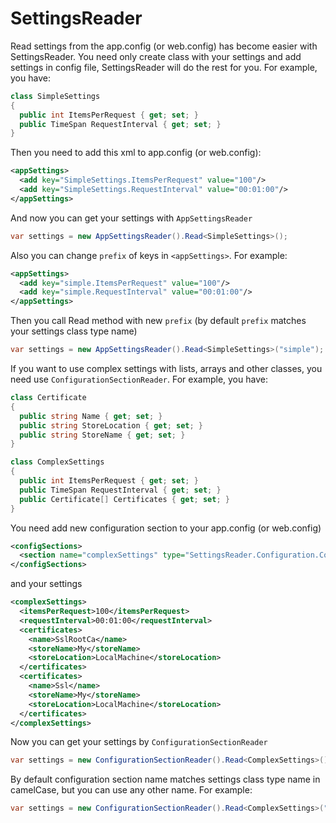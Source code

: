 SettingsReader
==============
Read settings from the app.config (or web.config) has become easier with SettingsReader.
You need only create class with your settings and add settings in config file, SettingsReader will do the rest for you.
For example, you have:
```C#
class SimpleSettings
{
  public int ItemsPerRequest { get; set; }
  public TimeSpan RequestInterval { get; set; }
}
```
Then you need to add this xml to app.config (or web.config):
```xml
<appSettings>
  <add key="SimpleSettings.ItemsPerRequest" value="100"/>
  <add key="SimpleSettings.RequestInterval" value="00:01:00"/>
</appSettings>
```
And now you can get your settings with `AppSettingsReader`
```C#
var settings = new AppSettingsReader().Read<SimpleSettings>();
```
Also you can change `prefix` of keys in `<appSettings>`. For example:
```xml
<appSettings>
  <add key="simple.ItemsPerRequest" value="100"/>
  <add key="simple.RequestInterval" value="00:01:00"/>
</appSettings>
```
Then you call Read method with new `prefix` (by default `prefix` matches your settings class type name)
```C#
var settings = new AppSettingsReader().Read<SimpleSettings>("simple");
```
If you want to use complex settings with lists, arrays and other classes, you need use `ConfigurationSectionReader`.
For example, you have:
```C#
class Certificate
{
  public string Name { get; set; }
  public string StoreLocation { get; set; }
  public string StoreName { get; set; }
}

class ComplexSettings
{
  public int ItemsPerRequest { get; set; }
  public TimeSpan RequestInterval { get; set; }
  public Certificate[] Certificates { get; set; }
}
```
You need add new configuration section to your app.config (or web.config)
```xml
<configSections>
  <section name="complexSettings" type="SettingsReader.Configuration.ConfigurationSection, SettingsReader"/>
</configSections>
```
and your settings
```xml
<complexSettings>
  <itemsPerRequest>100</itemsPerRequest>
  <requestInterval>00:01:00</requestInterval>
  <certificates>
    <name>SslRootCa</name>
    <storeName>My</storeName>
    <storeLocation>LocalMachine</storeLocation>
  </certificates>
  <certificates>
    <name>Ssl</name>
    <storeName>My</storeName>
    <storeLocation>LocalMachine</storeLocation>
  </certificates>
</complexSettings>
```
Now you can get your settings by `ConfigurationSectionReader`
```C#
var settings = new ConfigurationSectionReader().Read<ComplexSettings>();
```
By default configuration section name matches settings class type name in camelCase, but you can use any other name. For example:
```C#
var settings = new ConfigurationSectionReader().Read<ComplexSettings>("complex");
```
